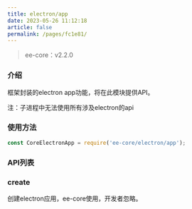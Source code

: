 ```yaml
---
title: electron/app
date: 2023-05-26 11:12:18
article: false
permalink: /pages/fc1e81/
---
```


> ee-core：v2.2.0

###  介绍
框架封装的electron app功能，将在此模块提供API。

注：子进程中无法使用所有涉及electron的api

###  使用方法
```javascript
const CoreElectronApp = require('ee-core/electron/app');
```
###  API列表
###  create
创建electron应用，ee-core使用，开发者忽略。








